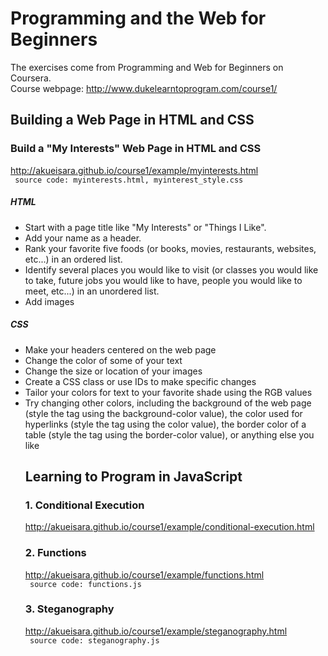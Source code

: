 Programming and the Web for Beginners
===================================
The exercises come from Programming and Web for Beginners on Coursera. </br>
Course webpage: http://www.dukelearntoprogram.com/course1/

Building a Web Page in HTML and CSS
-----------------------------------

### Build a "My Interests" Web Page in HTML and CSS
http://akueisara.github.io/course1/example/myinterests.html </br>
<code> source code: myinterests.html, myinterest_style.css </code>

##### HTML
* Start with a page title like "My Interests" or "Things I Like".
* Add your name as a header.
* Rank your favorite five foods (or books, movies, restaurants, websites, etc...) in an ordered list.
* Identify several places you would like to visit (or classes you would like to take, future jobs you would like to have, people you would like to meet, etc...) in an unordered list.
* Add images

##### CSS
* Make your headers centered on the web page
* Change the color of some of your text
* Change the size or location of your images
* Create a CSS class or use IDs to make specific changes
* Tailor your colors for text to your favorite shade using the RGB values
* Try changing other colors, including the background of the web page (style the <body> tag using the background-color value), the color used for hyperlinks (style the <a> tag using the color value), the border color of a table (style the <table> tag using the border-color value), or anything else you like

Learning to Program in JavaScript
-----------------------------------

### 1. Conditional Execution
http://akueisara.github.io/course1/example/conditional-execution.html </br>

### 2. Functions
http://akueisara.github.io/course1/example/functions.html </br>
<code> source code: functions.js </code>

### 3. Steganography
http://akueisara.github.io/course1/example/steganography.html </br>
<code> source code: steganography.js </code>
